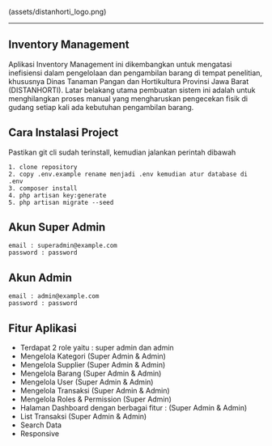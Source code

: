 (assets/distanhorti_logo.png) 
***
## Inventory Management

Aplikasi Inventory Management ini dikembangkan untuk mengatasi inefisiensi dalam pengelolaan dan pengambilan barang di tempat penelitian, khususnya Dinas Tanaman Pangan dan Hortikultura Provinsi Jawa Barat (DISTANHORTI).
Latar belakang utama pembuatan sistem ini adalah untuk menghilangkan proses manual yang mengharuskan pengecekan fisik di gudang setiap kali ada kebutuhan pengambilan barang.

## Cara Instalasi Project

Pastikan git cli sudah terinstall, kemudian jalankan perintah dibawah
```
1. clone repository
2. copy .env.example rename menjadi .env kemudian atur database di .env
3. composer install
4. php artisan key:generate
5. php artisan migrate --seed
```

## Akun Super Admin
```
email : superadmin@example.com
password : password
```

## Akun Admin
```
email : admin@example.com
password : password
```

## Fitur Aplikasi 
- Terdapat 2 role yaitu : super admin dan admin
- Mengelola Kategori (Super Admin & Admin)
- Mengelola Supplier (Super Admin & Admin)
- Mengelola Barang (Super Admin & Admin)
- Mengelola User (Super Admin & Admin)
- Mengelola Transaksi (Super Admin & Admin)
- Mengelola Roles & Permission (Super Admin)
- Halaman Dashboard dengan berbagai fitur : (Super Admin & Admin) 
- List Transaksi (Super Admin & Admin)
- Search Data
- Responsive

